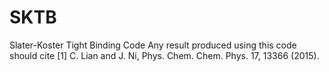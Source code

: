 # SKTB
Slater-Koster Tight Binding Code
Any result produced using this code should cite
[1] C. Lian and J. Ni, Phys. Chem. Chem. Phys. 17, 13366 (2015).

